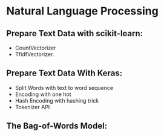 # Natural Language Processing
## Prepare Text Data with scikit-learn:
* CountVectorizer
* TfidfVectorizer.
## Prepare Text Data With Keras:
* Split Words with text to word sequence
* Encoding with one hot
* Hash Encoding with hashing trick
* Tokenizer API
## The Bag-of-Words Model:

